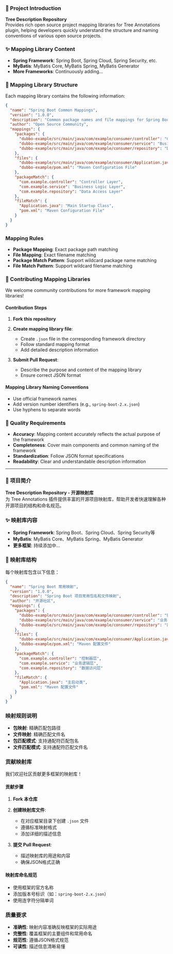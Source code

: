
### 🎯 Project Introduction
**Tree Description Repository**  
Provides rich open source project mapping libraries for Tree Annotations plugin, helping developers quickly understand the structure and naming conventions of various open source projects.

### ✨ Mapping Library Content
- **Spring Framework**: Spring Boot, Spring Cloud, Spring Security, etc.
- **MyBatis**: MyBatis Core, MyBatis Spring, MyBatis Generator
- **More Frameworks**: Continuously adding...

### 📁 Mapping Library Structure
Each mapping library contains the following information:
```json
{
  "name": "Spring Boot Common Mappings",
  "version": "1.0.0",
  "description": "Common package names and file mappings for Spring Boot projects",
  "author": "Open Source Community",
  "mappings": {
    "packages": {
      "dubbo-example/src/main/java/com/example/consumer/controller": "Controller Layer",
      "dubbo-example/src/main/java/com/example/consumer/service": "Business Logic Layer",
      "dubbo-example/src/main/java/com/example/consumer/repository": "Data Access Layer"
    },
    "files": {
      "dubbo-example/src/main/java/com/example/consumer/Application.java": "Main Startup Class",
      "dubbo-example/pom.xml": "Maven Configuration File"
    },
    "packageMatch": {
      "com.example.controller": "Controller Layer",
      "com.example.service": "Business Logic Layer",
      "com.example.repository": "Data Access Layer"
    },
    "fileMatch": {
      "Application.java": "Main Startup Class",
      "pom.xml": "Maven Configuration File"
    }
  }
}
```

###  Mapping Rules
- **Package Mapping**: Exact package path matching
- **File Mapping**: Exact filename matching
- **Package Match Pattern**: Support wildcard package name matching
- **File Match Pattern**: Support wildcard filename matching

### 🤝 Contributing Mapping Libraries
We welcome community contributions for more framework mapping libraries!

#### Contribution Steps
1. **Fork this repository**
2. **Create mapping library file**:
   - Create `.json` file in the corresponding framework directory
   - Follow standard mapping format
   - Add detailed description information

3. **Submit Pull Request**:
   - Describe the purpose and content of the mapping library
   - Ensure correct JSON format

#### Mapping Library Naming Conventions
- Use official framework names
- Add version number identifiers (e.g., `spring-boot-2.x.json`)
- Use hyphens to separate words

### 🎯 Quality Requirements
- **Accuracy**: Mapping content accurately reflects the actual purpose of the framework
- **Completeness**: Cover main components and common naming of the framework
- **Standardization**: Follow JSON format specifications
- **Readability**: Clear and understandable description information

---

### 🎯 项目简介
**Tree Description Repository - 开源映射库**  
为 Tree Annotations 插件提供丰富的开源项目映射库，帮助开发者快速理解各种开源项目的结构和命名规范。

### ✨ 映射库内容
- **Spring Framework**: Spring Boot、Spring Cloud、Spring Security等
- **MyBatis**: MyBatis Core、MyBatis Spring、MyBatis Generator
- **更多框架**: 持续添加中...

### 📁 映射库结构
每个映射库包含以下信息：
```json
{
  "name": "Spring Boot 常用映射",
  "version": "1.0.0",
  "description": "Spring Boot 项目常用包名和文件映射",
  "author": "开源社区",
  "mappings": {
    "packages": {
      "dubbo-example/src/main/java/com/example/consumer/controller": "控制器层",
      "dubbo-example/src/main/java/com/example/consumer/service": "业务逻辑层",
      "dubbo-example/src/main/java/com/example/consumer/repository": "数据访问层"
    },
    "files": {
      "dubbo-example/src/main/java/com/example/consumer/Application.java": "主启动类",
      "dubbo-example/pom.xml": "Maven 配置文件"
    },
    "packageMatch": {
      "com.example.controller": "控制器层",
      "com.example.service": "业务逻辑层",
      "com.example.repository": "数据访问层"
    },
    "fileMatch": {
      "Application.java": "主启动类",
      "pom.xml": "Maven 配置文件"
    }
  }
}
```

###  映射规则说明
- **包映射**: 精确匹配包路径
- **文件映射**: 精确匹配文件名
- **包匹配模式**: 支持通配符匹配包名
- **文件匹配模式**: 支持通配符匹配文件名

###  贡献映射库
我们欢迎社区贡献更多框架的映射库！

#### 贡献步骤
1. **Fork 本仓库**
2. **创建映射库文件**:
   - 在对应框架目录下创建 `.json` 文件
   - 遵循标准映射格式
   - 添加详细的描述信息

3. **提交 Pull Request**:
   - 描述映射库的用途和内容
   - 确保JSON格式正确

#### 映射库命名规范
- 使用框架的官方名称
- 添加版本号标识（如：`spring-boot-2.x.json`）
- 使用连字符分隔单词

###  质量要求
- **准确性**: 映射内容准确反映框架的实际用途
- **完整性**: 覆盖框架的主要组件和常用命名
- **规范性**: 遵循JSON格式规范
- **可读性**: 描述信息清晰易懂

